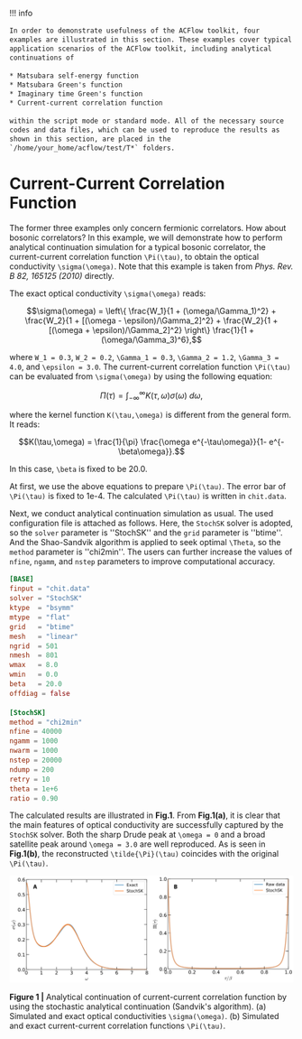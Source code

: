 !!! info

    In order to demonstrate usefulness of the ACFlow toolkit, four examples are illustrated in this section. These examples cover typical application scenarios of the ACFlow toolkit, including analytical continuations of

    * Matsubara self-energy function
    * Matsubara Green's function
    * Imaginary time Green's function
    * Current-current correlation function

    within the script mode or standard mode. All of the necessary source codes and data files, which can be used to reproduce the results as shown in this section, are placed in the `/home/your_home/acflow/test/T*` folders.

# Current-Current Correlation Function

The former three examples only concern fermionic correlators. How about bosonic correlators? In this example, we will demonstrate how to perform analytical continuation simulation for a typical bosonic correlator, the current-current correlation function ``\Pi(\tau)``, to obtain the optical conductivity ``\sigma(\omega)``. Note that this example is taken from *Phys. Rev. B 82, 165125 (2010)* directly.

The exact optical conductivity ``\sigma(\omega)`` reads:
```math
\sigma(\omega) =
\left\{
\frac{W_1}{1 + (\omega/\Gamma_1)^2} +
\frac{W_2}{1 + [(\omega - \epsilon)/\Gamma_2]^2} +
\frac{W_2}{1 + [(\omega + \epsilon)/\Gamma_2]^2}
\right\}
\frac{1}{1 + (\omega/\Gamma_3)^6},
```
where ``W_1 = 0.3``, ``W_2 = 0.2``, ``\Gamma_1 = 0.3``, ``\Gamma_2 = 1.2``, ``\Gamma_3 = 4.0``, and ``\epsilon = 3.0``. The current-current correlation function ``\Pi(\tau)`` can be evaluated from ``\sigma(\omega)`` by using the following equation:
```math
\Pi(\tau) = \int^{\infty}_{-\infty} K(\tau,\omega) \sigma(\omega)~d\omega,
```
where the kernel function ``K(\tau,\omega)`` is different from the general form. It reads:
```math
K(\tau,\omega) = \frac{1}{\pi} \frac{\omega e^{-\tau\omega}}{1- e^{-\beta\omega}}.
```
In this case, ``\beta`` is fixed to be 20.0.

At first, we use the above equations to prepare ``\Pi(\tau)``. The error bar of ``\Pi(\tau)`` is fixed to 1e-4. The calculated ``\Pi(\tau)`` is written in `chit.data`.

Next, we conduct analytical continuation simulation as usual. The used configuration file is attached as follows. Here, the `StochSK` solver is adopted, so the `solver` parameter is ''StochSK'' and the `grid` parameter is ''btime''. And the Shao-Sandvik algorithm is applied to seek optimal ``\Theta``, so the `method` parameter is ''chi2min''. The users can further increase the values of `nfine`, `ngamm`, and `nstep` parameters to improve computational accuracy.

```toml
[BASE]
finput = "chit.data"
solver = "StochSK"
ktype  = "bsymm"
mtype  = "flat"
grid   = "btime"
mesh   = "linear"
ngrid  = 501
nmesh  = 801
wmax   = 8.0
wmin   = 0.0
beta   = 20.0
offdiag = false

[StochSK]
method = "chi2min"
nfine = 40000
ngamm = 1000
nwarm = 1000
nstep = 20000
ndump = 200
retry = 10
theta = 1e+6
ratio = 0.90
```

The calculated results are illustrated in **Fig.1**. From **Fig.1(a)**, it is clear that the main features of optical conductivity are successfully captured by the `StochSK` solver. Both the sharp Drude peak at ``\omega = 0`` and a broad satellite peak around ``\omega = 3.0`` are well reproduced. As is seen in **Fig.1(b)**, the reconstructed ``\tilde{\Pi}(\tau)`` coincides with the original ``\Pi(\tau)``.

![T_E4.png](../assets/T_E4.png)

**Figure 1 |** Analytical continuation of current-current correlation function by using the stochastic analytical continuation (Sandvik's algorithm). (a) Simulated and exact optical conductivities ``\sigma(\omega)``. (b) Simulated and exact current-current correlation functions ``\Pi(\tau)``.
